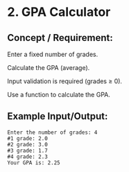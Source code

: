 # 2. GPA Calculator

## Concept / Requirement:

Enter a fixed number of grades.

Calculate the GPA (average).

Input validation is required (grades ≥ 0).

Use a function to calculate the GPA.

## Example Input/Output:
```pgsql 
Enter the number of grades: 4
#1 grade: 2.0
#2 grade: 3.0
#3 grade: 1.7
#4 grade: 2.3
Your GPA is: 2.25
```

